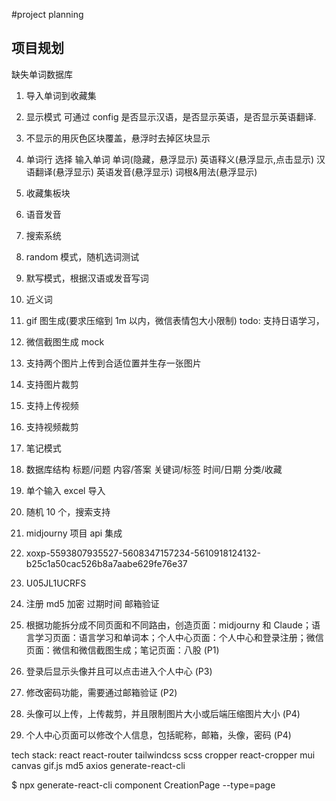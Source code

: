 #project planning

## 项目规划

缺失单词数据库

1. 导入单词到收藏集
2. 显示模式 可通过 config 是否显示汉语，是否显示英语，是否显示英语翻译.
3. 不显示的用灰色区块覆盖，悬浮时去掉区块显示
4. 单词行 选择 输入单词 单词(隐藏，悬浮显示) 英语释义(悬浮显示,点击显示) 汉语翻译(悬浮显示) 英语发音(悬浮显示) 词根&用法(悬浮显示)
5. 收藏集板块
6. 语音发音
7. 搜索系统
8. random 模式，随机选词测试
9. 默写模式，根据汉语或发音写词
10. 近义词

11. gif 图生成(要求压缩到 1m 以内，微信表情包大小限制)
    todo: 支持日语学习，
12. 微信截图生成 mock
13. 支持两个图片上传到合适位置并生存一张图片
14. 支持图片裁剪
15. 支持上传视频
16. 支持视频裁剪

17. 笔记模式
18. 数据库结构 标题/问题 内容/答案 关键词/标签 时间/日期 分类/收藏
19. 单个输入 excel 导入
20. 随机 10 个，搜索支持

21. midjourny 项目 api 集成
22. xoxp-5593807935527-5608347157234-5610918124132-b25c1a50cac526b8a7aabe629fe76e37
23. U05JL1UCRFS
24. 注册 md5 加密 过期时间 邮箱验证
25. 根据功能拆分成不同页面和不同路由，创造页面：midjourny 和 Claude；语言学习页面：语言学习和单词本；个人中心页面：个人中心和登录注册；微信页面：微信和微信截图生成；笔记页面：八股 (P1)
26. 登录后显示头像并且可以点击进入个人中心 (P3)
27. 修改密码功能，需要通过邮箱验证 (P2)
28. 头像可以上传，上传裁剪，并且限制图片大小或后端压缩图片大小 (P4)
29. 个人中心页面可以修改个人信息，包括昵称，邮箱，头像，密码 (P4)

tech stack: react react-router tailwindcss scss cropper react-cropper mui canvas gif.js md5 axios generate-react-cli

$ npx generate-react-cli component CreationPage --type=page
